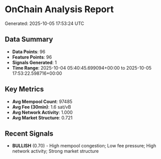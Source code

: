 # OnChain Analysis Report
Generated: 2025-10-05 17:53:24 UTC

## Data Summary
- **Data Points**: 96
- **Feature Points**: 96
- **Signals Generated**: 1
- **Time Range**: 2025-10-04 05:40:45.699094+00:00 to 2025-10-05 17:53:22.598716+00:00

## Key Metrics
- **Avg Mempool Count**: 97485
- **Avg Fee (30min)**: 1.6 sat/vB
- **Avg Network Activity**: 1.000
- **Avg Market Structure**: 0.721

## Recent Signals
- **BULLISH** (0.70) - High mempool congestion; Low fee pressure; High network activity; Strong market structure
